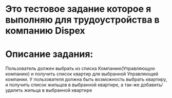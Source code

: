 # Это тестовое задание которое я выполняю для трудоустройства в компанию Dispex
# Описание задания:
Пользователь должен выбрать из списка Компанию(Управляющую компанию) 
и получить список квартир для выбранной Управляющей компании.
У пользователя должна быть возможность выбрать квартиру, 
и получить список жильцов в выбранной квартире, 
а так-же добавить/удалить жильца в выбранной квартире

